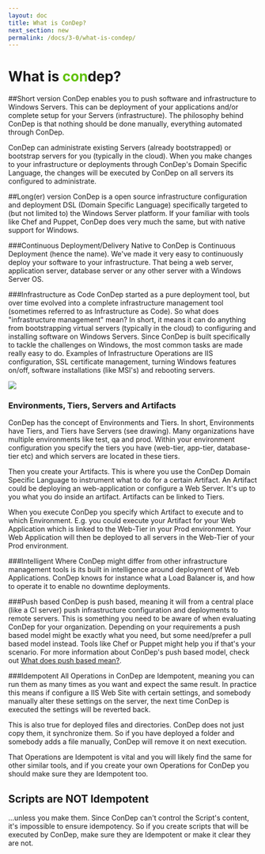 ```yaml
---
layout: doc
title: What is ConDep?
next_section: new
permalink: /docs/3-0/what-is-condep/
---
```


<h1>What is <span style="color: #61c10b;">con</span>dep?</h1>

##Short version
ConDep enables you to push software and infrastructure to Windows Servers. This can be deployment of your applications and/or complete setup for your Servers (infrastructure). The philosophy behind ConDep is that nothing should be done manually, everything automated through ConDep.

ConDep can administrate existing Servers (already bootstrapped) or bootstrap servers for you (typically in the cloud). When you make changes to your infrastructure or deployments through ConDep's Domain Specific Language, the changes will be executed by ConDep on all servers its configured to administrate.  

##Long(er) version
ConDep is a open source infrastructure configuration and deployment DSL (Domain Specific Language) specifically targeted to (but not limited to) the Windows Server platform. If your familiar with tools like Chef and Puppet, ConDep does very much the same, but with native support for Windows.

###Continuous Deployment/Delivery
Native to ConDep is Continuous Deployment (hence the name). We've made it very easy to continuously deploy your software to your infrastructure. That being a web server, application server, database server or any other server with a Windows Server OS.

###Infrastructure as Code
ConDep started as a pure deployment tool, but over time evolved into a complete infrastructure management tool (sometimes referred to as Infrastructure as Code). So what does "infrastructure management" mean? In short, it means it can do anything from bootstrapping virtual servers (typically in the cloud) to configuring and installing software on Windows Servers. Since ConDep is built specifically to tackle the challenges on Windows, the most common tasks are made really easy to do. Examples of Infrastructure Operations are IIS configuration, SSL certificate management, turning Windows features on/off, software installations (like MSI's) and rebooting servers.

<img src="../../../images/condep_arch2.png" class="img-align-right" style="shape-outside: url(../../../images/condep_arch2.png);shape-image-threshold: 0.1;">

### Environments, Tiers, Servers and Artifacts
ConDep has the concept of Environments and Tiers. In short, Environments have Tiers, and Tiers have Servers (see drawing). Many organizations have multiple environments like test, qa and prod. Within your environment configuration you specify the tiers you have (web-tier, app-tier, database-tier etc) and which servers are located in these tiers. 

Then you create your Artifacts. This is where you use the ConDep Domain Specific Language to instrument what to do for a certain Artifact. An Artifact could be deploying an web-application or configure a Web Server. It's up to you what you do inside an artifact. Artifacts can be linked to Tiers.

When you execute ConDep you specify which Artifact to execute and to which Environment. E.g. you could execute your Artifact for your Web Application which is linked to the Web-Tier in your Prod environment. Your Web Application will then be deployed to all servers in the Web-Tier of your Prod environment.

###Intelligent
Where ConDep might differ from other infrastructure management tools is its built in intelligence around deployment of Web Applications. ConDep knows for instance what a Load Balancer is, and how to operate it to enable no downtime deployments. 

###Push based
ConDep is push based, meaning it will from a central place (like a CI server) push infrastructure configuration and deployments to remote servers. This is something you need to be aware of when evaluating ConDep for your organization. Depending on your requirements a push based model might be exactly what you need, but some need/prefer a pull based model instead. Tools like Chef or Puppet might help you if that's your scenario. For more information about ConDep's push based model, check out <a href="/docs/3-0/push-based/">What does push based mean?</a>.

###Idempotent
All Operations in ConDep are Idempotent, meaning you can run them as many times as you want and expect the same result. In practice this means if configure a IIS Web Site with certain settings, and somebody manually alter these settings on the server, the next time ConDep is executed the settings will be reverted back.

This is also true for deployed files and directories. ConDep does not just copy them, it synchronize them. So if you have deployed a folder and somebody adds a file manually, ConDep will remove it on next execution.

That Operations are Idempotent is vital and you will likely find the same for other similar tools, and if you create your own Operations for ConDep you should make sure they are Idempotent too.

<div class="note warning">
	<h2>Scripts are NOT Idempotent</h2>
  <p>
  	...unless you make them. Since ConDep can't control the Script's content, it's impossible to ensure idempotency. So if you create scripts that will be executed by ConDep, make sure they are Idempotent or make it clear they are not.
	</p>
</div>

